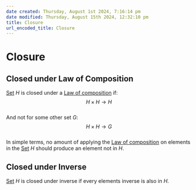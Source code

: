 ```yaml
---  
date created: Thursday, August 1st 2024, 7:16:14 pm  
date modified: Thursday, August 15th 2024, 12:32:10 pm  
title: Closure  
url_encoded_title: Closure  
---  
```

# Closure  
## Closed under Law of Composition  
[Set](./Sets/Set.md) $H$ is closed under a [Law of composition](./Law-of-composition.md) if:  
$$H\times H \rightarrow H$$  
And not for some other set $G$:  
$$H\times H \rightarrow G$$  
In simple terms, no amount of applying the [Law of composition](./Law-of-composition.md) on elements in the [Set](./Sets/Set.md) $H$ should produce an element not in $H$.  
## Closed under Inverse  
[Set](./Sets/Set.md) $H$ is closed under inverse if every elements inverse is also in $H$.  
